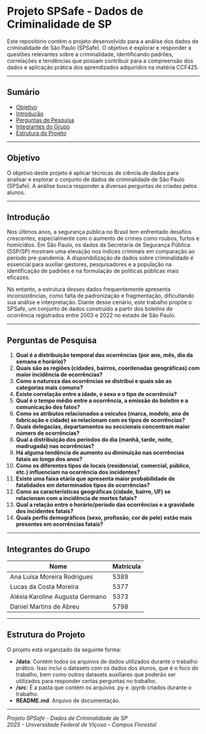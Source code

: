 # Projeto SPSafe - Dados de Criminalidade de SP

Este repositório contém o projeto desenvolvido para a análise dos dados de criminalidade de São Paulo (SPSafe). O objetivo é explorar e responder a questões relevantes sobre a criminalidade, identificando padrões, correlações e tendências que possam contribuir para a compreensão dos dados e aplicação prática dos aprendizados adquiridos na matéria CCF425.

---

## Sumário

- [Objetivo](#objetivo)
- [Introdução](#introdução)
- [Perguntas de Pesquisa](#perguntas-de-pesquisa)
- [Integrantes do Grupo](#integrantes-do-grupo)
- [Estrutura do Projeto](#estrutura-do-projeto)

---

## Objetivo

O objetivo deste projeto é aplicar técnicas de ciência de dados para analisar e explorar o conjunto de dados de criminalidade de São Paulo (SPSafe). A análise busca responder a diversas perguntas de criadas pelos alunos.

---

## Introdução

Nos últimos anos, a segurança pública no Brasil tem enfrentado desafios crescentes, especialmente com o aumento de crimes como roubos, furtos e homicídios. Em São Paulo, os dados da Secretaria de Segurança Pública (SSP/SP) mostram uma elevação nos índices criminais em comparação ao período pré-pandemia. A disponibilização de dados sobre criminalidade é essencial para auxiliar gestores, pesquisadores e a população na identificação de padrões e na formulação de políticas públicas mais eficazes.

No entanto, a estrutura desses dados frequentemente apresenta inconsistências, como falta de padronização e fragmentação, dificultando sua análise e interpretação. Diante desse cenário, este trabalho propõe o SPSafe, um conjunto de dados construído a partir dos boletins de ocorrência registrados entre 2003 e 2022 no estado de São Paulo.

---

## Perguntas de Pesquisa

1. **Qual é a distribuição temporal das ocorrências (por ano, mês, dia da semana e horário)?**
2. **Quais são as regiões (cidades, bairros, coordenadas geográficas) com maior incidência de ocorrências?**
3. **Como a natureza das ocorrências se distribui e quais são as categorias mais comuns?**
4. **Existe correlação entre a idade, o sexo e o tipo de ocorrência?**
5. **Qual é o tempo médio entre a ocorrência, a emissão do boletim e a comunicação dos fatos?**
6. **Como os atributos relacionados a veículos (marca, modelo, ano de fabricação e cidade) se relacionam com os tipos de ocorrências?**
7. **Quais delegacias, departamentos ou seccionais concentram maior número de ocorrências?**
8. **Qual a distribuição dos períodos do dia (manhã, tarde, noite, madrugada) nas ocorrências?**
9. **Há alguma tendência de aumento ou diminuição nas ocorrências fatais ao longo dos anos?**
10. **Como os diferentes tipos de locais (residencial, comercial, público, etc.) influenciam na ocorrência dos incidentes?**
11. **Existe uma faixa etária que apresenta maior probabilidade de fatalidades em determinados tipos de ocorrências?**
12. **Como as características geográficas (cidade, bairro, UF) se relacionam com a incidência de mortes fatais?**
13. **Qual a relação entre o horário/período das ocorrências e a gravidade dos incidentes fatais?**
14. **Quais perfis demográficos (sexo, profissão, cor de pele) estão mais presentes em ocorrências fatais?**

---

## Integrantes do Grupo

| Nome                             | Matrícula |
| -------------------------------- | --------- |
| Ana Luísa Moreira Rodrigues      | 5389      |
| Lucas da Costa Moreira           | 5377      |
| Aléxia Karoline Augusta Germano  | 5373      |
| Daniel Martins de Abreu          | 5798      |

---

## Estrutura do Projeto

O projeto está organizado da seguinte forma:

- **/data**: Contém todos os arquivos de dados utilizados durante o trabalho prático. Isso inclui o datasets com os dados dos alunos, que é o foco do trabalho, bem como outros datasets auxiliares que poderão ser utilizados para responder certas perguntas no trabalho.
- **/src**:  É a pasta que contém os arquivos .py e .ipynb criados durante o trabalho.
- **README.md**: Arquivo de documentação.

---

*Projeto SPSafe - Dados de Criminalidade de SP*  
*2025 - Universidade Federal de Viçosa – Campus Florestal*

